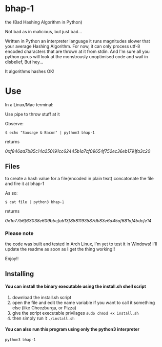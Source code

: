# bhap-1
the (Bad Hashing Algorithm in Python)

Not bad as in malicious, but just bad...

Written in Python an interpreter language it runs magnitudes slower that your average Hashing Algorithm.
For now, it can only process utf-8 encoded characters that are thrown at it from stdin.
And I'm sure all you python gurus will look at the monstrously unoptimised code and wail in disbelief, But hey...

It algorithms hashes OK!

# Use

In a Linux/Mac terminal:

Use pipe to throw stuff at it

Observe:

 `$ echo "Sausage & Bacon" | python3 bhap-1`
 
 returns
 
 _0xf846aa7b85c14a250191cc62445b1a7cf09654f752ec36eb1791fa3c20_
 
 ## Files
 to create a hash value for a file(encoded in plain text) concatonate the file and fire it at bhap-1
 
 As so:
 
 `$ cat file | python3 bhap-1`
 
returns

_0x1a77b6f63038e609bbcfab13f8581193587db83e6d45af681af4bdcfe14_

### Please note
the code was built and tested in Arch Linux, I'm yet to test it in Windows!
I'll update the readme as soon as I get the thing working!!

Enjoy!!

## Installing

#### You can install the binary executable using the install.sh shell script
1. download the install.sh script
2. open the file and edit the name variable if you want to call it something else (like Cheezburga, or Pizza)
3. give the script executable privilages `sudo chmod +x install.sh`
4. then simply run it `./install.sh`

#### You can also run this program using only the python3 interpreter
`python3 bhap-1`

